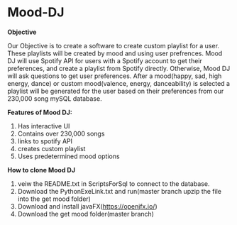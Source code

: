 # Mood-DJ

**Objective**

Our Objective is to create a software to create custom playlist for a user. These playlists will be created by mood and using user prefrences. Mood DJ will use Spotify API for users with a Spotify account to get their preferences, and create a playlist from Spotify directly. Otherwise, Mood DJ will ask questions to get user preferences. After a mood(happy, sad, high energy, dance) or custom mood(valence, energy, danceability) is selected a playlist will be generated for the user based on their preferences from our 230,000 song mySQL database.

**Features of Mood DJ:**

  1. Has interactive UI
  2. Contains over 230,000 songs
  3. links to spotify API
  4. creates custom playlist
  5. Uses predetermined mood options

  **How to clone Mood DJ**
  1. veiw the README.txt in ScriptsForSql to connect to the database.
  2. Download the PythonExeLink.txt and run(master branch upzip the file into the get mood folder)
  3. Download and install javaFX(https://openjfx.io/)
  4. Download the get mood folder(master branch)
